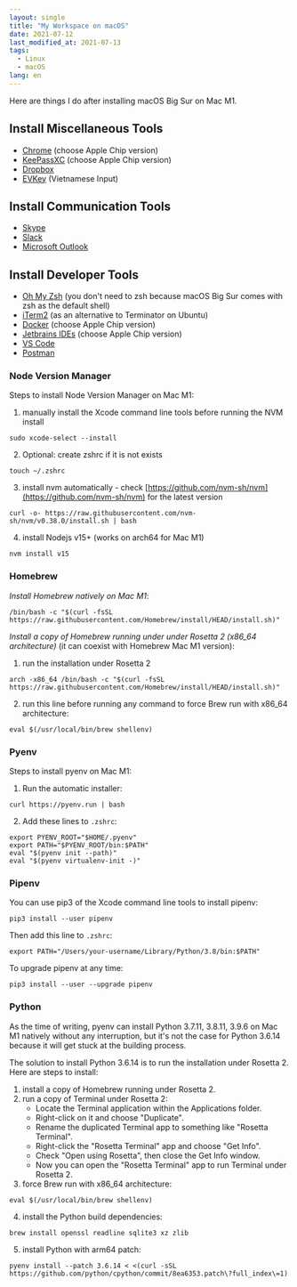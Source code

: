 ```yaml
---
layout: single
title: "My Workspace on macOS"
date: 2021-07-12
last_modified_at: 2021-07-13
tags:
  - Linux
  - macOS
lang: en
---
```


Here are things I do after installing macOS Big Sur on Mac M1.

## Install Miscellaneous Tools
* [Chrome](https://www.google.com/chrome/) (choose Apple Chip version)
* [KeePassXC](https://keepassxc.org/download/#mac) (choose Apple Chip version)
* [Dropbox](https://www.dropbox.com/install)
* [EVKey](https://evkeyvn.com/) (Vietnamese Input)

## Install Communication Tools
* [Skype](https://www.skype.com/en/get-skype/)
* [Slack](https://slack.com/intl/en-vn/downloads/mac)
* [Microsoft Outlook](https://www.office.com/)

## Install Developer Tools
* [Oh My Zsh](https://github.com/ohmyzsh/ohmyzsh/wiki) (you don't need to zsh because macOS Big Sur comes with zsh as the default shell)
* [iTerm2](https://iterm2.com/downloads.html) (as an alternative to Terminator on Ubuntu)
* [Docker](https://docs.docker.com/docker-for-mac/install/) (choose Apple Chip version)
* [Jetbrains IDEs](https://www.jetbrains.com/help/idea/installation-guide.html#toolbox) (choose Apple Chip version)
* [VS Code](https://code.visualstudio.com/)
* [Postman](https://www.postman.com/downloads/)

### Node Version Manager

Steps to install Node Version Manager on Mac M1:
1. manually install the Xcode command line tools before running the NVM install
```
sudo xcode-select --install
```
2. Optional: create zshrc if it is not exists
```
touch ~/.zshrc
```
3. install nvm automatically - check [https://github.com/nvm-sh/nvm](https://github.com/nvm-sh/nvm) for the latest version
```
curl -o- https://raw.githubusercontent.com/nvm-sh/nvm/v0.38.0/install.sh | bash
```
4. install Nodejs v15+ (works on arch64 for Mac M1)
```
nvm install v15
```

### Homebrew

*Install Homebrew natively on Mac M1*:

```
/bin/bash -c "$(curl -fsSL https://raw.githubusercontent.com/Homebrew/install/HEAD/install.sh)"
```

*Install a copy of Homebrew running under under Rosetta 2 (x86_64 architecture)* (it can coexist with Homebrew Mac M1 version):
1. run the installation under Rosetta 2
```
arch -x86_64 /bin/bash -c "$(curl -fsSL https://raw.githubusercontent.com/Homebrew/install/HEAD/install.sh)"
```
2. run this line before running any command to force Brew run with x86_64 architecture:
```
eval $(/usr/local/bin/brew shellenv)
```

### Pyenv

Steps to install pyenv on Mac M1:
1. Run the automatic installer:
```
curl https://pyenv.run | bash
```

2. Add these lines to `.zshrc`:
```
export PYENV_ROOT="$HOME/.pyenv"
export PATH="$PYENV_ROOT/bin:$PATH"
eval "$(pyenv init --path)"
eval "$(pyenv virtualenv-init -)"
```

### Pipenv

You can use pip3 of the Xcode command line tools to install pipenv:

```
pip3 install --user pipenv
```

Then add this line to `.zshrc`:

```
export PATH="/Users/your-username/Library/Python/3.8/bin:$PATH"
```

To upgrade pipenv at any time:

```
pip3 install --user --upgrade pipenv
```

### Python

As the time of writing, pyenv can install Python 3.7.11, 3.8.11, 3.9.6 on Mac M1 natively without any interruption, but it's not the case for Python 3.6.14 because it will get stuck at the building process.

The solution to install Python 3.6.14 is to run the installation under Rosetta 2. Here are steps to install:
1. install a copy of Homebrew running under Rosetta 2.
2. run a copy of Terminal under Rosetta 2:
    * Locate the Terminal application within the Applications folder.
    * Right-click on it and choose "Duplicate".
    * Rename the duplicated Terminal app to something like "Rosetta Terminal".
    * Right-click the "Rosetta Terminal" app and choose "Get Info".
    * Check "Open using Rosetta", then close the Get Info window.
    * Now you can open the "Rosetta Terminal" app to run Terminal under Rosetta 2.
3. force Brew run with x86_64 architecture:
```
eval $(/usr/local/bin/brew shellenv)
```
4. install the Python build dependencies:
```
brew install openssl readline sqlite3 xz zlib
```
5. install Python with arm64 patch:
```
pyenv install --patch 3.6.14 < <(curl -sSL https://github.com/python/cpython/commit/8ea6353.patch\?full_index\=1)
```
